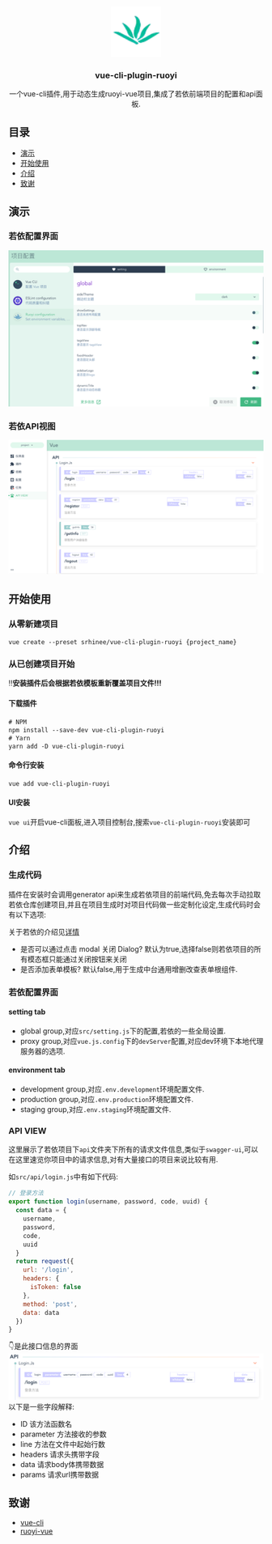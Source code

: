 <p align="center">
  <a href="https://github.com/srhinee/block-analysis-webpack-plugin.git">
    <img width="100"  src="./logo.png">
  </a>
</p>

<h3 align="center">vue-cli-plugin-ruoyi</h3>
  <p align="center">
    一个vue-cli插件,用于动态生成ruoyi-vue项目,集成了若依前端项目的配置和api面板.
  </p>


## 目录
- [演示](#演示)
- [开始使用](#开始使用)
- [介绍](#介绍)
- [致谢](#致谢)

## 演示

### 若依配置界面

![](./public/config.png)

### 若依API视图

![](./public/api.png)

## 开始使用

### 从零新建项目

```shell
vue create --preset srhinee/vue-cli-plugin-ruoyi {project_name}
```

### 从已创建项目开始

:bangbang:**安装插件后会根据若依模板重新覆盖项目文件!!!**

#### 下载插件

```shell
# NPM
npm install --save-dev vue-cli-plugin-ruoyi
# Yarn
yarn add -D vue-cli-plugin-ruoyi
```

#### 命令行安装

```shell
vue add vue-cli-plugin-ruoyi
```

#### UI安装

`vue ui`开启vue-cli面板,进入项目控制台,搜索`vue-cli-plugin-ruoyi`安装即可

## 介绍

### 生成代码

插件在安装时会调用generator api来生成若依项目的前端代码,免去每次手动拉取若依仓库创建项目,并且在项目生成时对项目代码做一些定制化设定,生成代码时会有以下选项:

关于若依的介绍见[详情](https://github.com/yangzongzhuan/RuoYi-Vue/tree/master)
- 是否可以通过点击 modal 关闭 Dialog? 默认为true,选择false则若依项目的所有模态框只能通过关闭按钮来关闭
- 是否添加表单模板? 默认false,用于生成中台通用增删改查表单根组件.

### 若依配置界面

#### setting tab

- global group,对应`src/setting.js`下的配置,若依的一些全局设置.
- proxy group,对应`vue.js.config`下的`devServer`配置,对应dev环境下本地代理服务器的选项.

#### environment tab

- development group,对应`.env.development`环境配置文件.
- production group,对应`.env.production`环境配置文件.
- staging group,对应`.env.staging`环境配置文件.

### API VIEW

这里展示了若依项目下`api`文件夹下所有的请求文件信息,类似于`swagger-ui`,可以在这里速览你项目中的请求信息,对有大量接口的项目来说比较有用.

如`src/api/login.js`中有如下代码:
```js
// 登录方法
export function login(username, password, code, uuid) {
  const data = {
    username,
    password,
    code,
    uuid
  }
  return request({
    url: '/login',
    headers: {
      isToken: false
    },
    method: 'post',
    data: data
  })
}
```
:point_down:是此接口信息的界面
![img.png](./public/login.png)
以下是一些字段解释:
- ID 该方法函数名
- parameter 方法接收的参数
- line 方法在文件中起始行数
- headers 请求头携带字段
- data 请求body体携带数据
- params 请求url携带数据

## 致谢
- [vue-cli](https://github.com/vuejs/vue-cli)
- [ruoyi-vue](https://github.com/yangzongzhuan/RuoYi-Vue)
